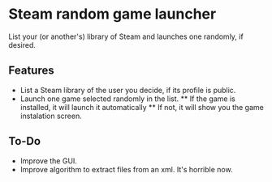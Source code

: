 Steam random game launcher
=================

List your (or another's) library of Steam and launches one randomly, if desired.

## Features
* List a Steam library of the user you decide, if its profile is public.
* Launch one game selected randomly in the list.
** If the game is installed, it will launch it automatically
** If not, it will show you the game instalation screen.

## To-Do
* Improve the GUI.
* Improve algorithm to extract files from an xml. It's horrible now.
